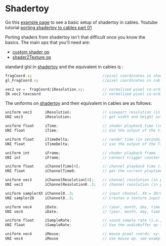 # Shadertoy

Go this [example page](https://cables.gl/p/5f4cbae9f131bc0ec30591da) to see a basic setup of shadertoy in cables.
Youtube tutorial [porting shadertoy to cables part 01](https://youtu.be/j_ins4RW0c8)

Porting shaders from shadertoy isn't that difficult once you know the basics.
The main ops that you'll need are:
- [custom shader op](https://cables.gl/op/Ops.Gl.Shader.CustomShader_v2)
- [shader2Texture op](https://cables.gl/op/Ops.Gl.Shader.Shader2Texture)

standard glsl in [shadertoy](https://www.shadertoy.com/) and the equivalent in cables is :
```javascript
fragCoord.xy                                //pixel coordinates in shadertoy
gl_FragCoord.xy                             //pixel coordinates in cables

vec2 uv =  fragCoord/iResolution.xy;        // normalized pixel co-ordinates from 0-1 on shadertoy
IN vec2 texcoord                            // normalized pixel co-ordinates from 0-1 in cables,already created
```
The uniforms on [shadertoy](https://www.shadertoy.com/) and their equivalent in cables are as follows:

```javascript
uniform vec3      iResolution;              // viewport resolution (in pixels)
UNI vec3          iResolution;              // get width and height output from mainloop,canvasinfo for aspect ratio/z

uniform float     iTime;                    // shader playback time (in seconds)
UNI float         iTime;                    // Use the output of the timer op

uniform float     iTimeDelta;               // render time (in seconds)
UNI float         iTimeDelta;               // use the output of the TimeDelta op

uniform int       iFrame;                   // shader playback frame
UNI int           iFrame;                   // connect trigger counter to mainloop output

uniform float     iChannelTime[4];          // channel playback time (in seconds)
UNI float         iChannelTime0;            // get the current playtime from the relevant media op

uniform vec3      iChannelResolution[4];    // channel resolution (in pixels)
UNI vec3          iChannelResolution0..3;   // channel resolution (in pixels)

uniform samplerXX iChannel0..3;             // input channel. XX = 2D/Cube
UNI sampler2D     iChannel0..3;             // Creates a texture input which can be used

uniform vec4      iDate;                    // (year, month, day, time in seconds)
UNI vec4          iDate;                    // (year, month, day, time in seconds)

uniform float     iSampleRate;              // sound sample rate (i.e., 44100)
UNI float         iSampleRate;              // Use the audiobuffer op to access this

uniform vec4      iMouse;                   // mouse pixel coords. xy: current (if MLB down), zw: click
UNI vec4          iMouse                    // use mouse op. see example patch for in depth explanation.
```



